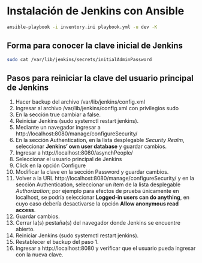 # Instalación de Jenkins con Ansible

```bash
ansible-playbook -i inventory.ini playbook.yml -u dev -K
```

## Forma para conocer la clave inicial de Jenkins

```bash
sudo cat /var/lib/jenkins/secrets/initialAdminPassword
```

## Pasos para reiniciar la clave del usuario principal de Jenkins

1. Hacer backup del archivo /var/lib/jenkins/config.xml
2. Ingresar al archivo /var/lib/jenkins/config.xml con privilegios sudo
3. En la sección <useSecurity>true</useSecurity> cambiar a false.
4. Reiniciar Jenkins (sudo systemctl restart jenkins).
5. Mediante un navegador ingresar a http://localhost:8080/manage/configureSecurity/
6. En la sección Authentication, en la lista desplegable *Security Realm*, seleccionar **Jenkins’ own user database** y guardar cambios.
7. Ingresar a http://localhost:8080/asynchPeople/
8. Seleccionar el usuario principal de Jenkins
9. Click en la opción Configure
10. Modificar la clave en la sección Password y guardar cambios.
11. Volver a la URL http://localhost:8080/manage/configureSecurity/ y en la sección Authentication, seleccionar un ítem de la lista desplegable *Authorization*; por ejemplo para efectos de prueba únicamente en localhost, se podría seleccionar **Logged-in users can do anything**, en cuyo caso debería desactivarse la opción **Allow anonymous read access**.
12. Guardar cambios.
13. Cerrar la(s) pestaña(s) del navegador donde Jenkins se encuentre abierto.
14. Reiniciar Jenkins (sudo systemctl restart jenkins).
15. Restablecer el backup del paso 1.
16. Ingresar a http://localhost:8080 y verificar que el usuario pueda ingresar con la nueva clave.